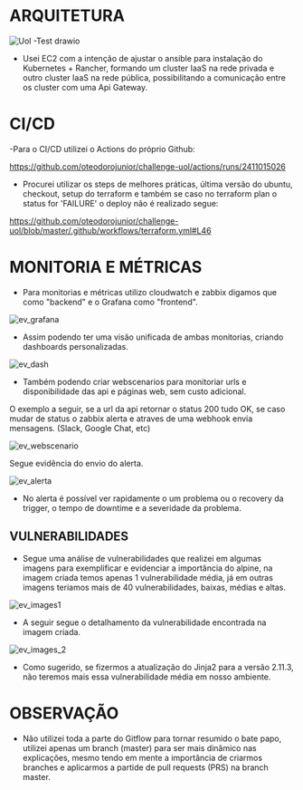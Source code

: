 # ARQUITETURA

![Uol -Test drawio](https://user-images.githubusercontent.com/105077314/171049097-c8d67f15-3b8e-4445-be53-33219c57af87.png)

- Usei EC2 com a intenção de ajustar o ansible para instalação do Kubernetes + Rancher, formando um cluster IaaS na rede privada e outro cluster IaaS na rede pública, possibilitando a comunicação entre os cluster com uma Api Gateway.

# CI/CD
-Para o CI/CD utilizei o Actions do próprio Github:

 https://github.com/oteodorojunior/challenge-uol/actions/runs/2411015026

- Procurei utilizar os steps de melhores práticas, última versão do ubuntu, checkout, setup do terraform e também se caso no terraform plan o status for 'FAILURE' o deploy não é realizado segue:

https://github.com/oteodorojunior/challenge-uol/blob/master/.github/workflows/terraform.yml#L46

# MONITORIA E MÉTRICAS
- Para monitorias e métricas utilizo cloudwatch e zabbix digamos que como "backend" e o Grafana como "frontend".

![ev_grafana](https://user-images.githubusercontent.com/42479203/120553431-dd651280-c3ce-11eb-8d2c-9ba394c14a15.jpeg)

- Assim podendo ter uma visão unificada de ambas monitorias, criando dashboards personalizadas.

![ev_dash](https://user-images.githubusercontent.com/42479203/120553781-4ba9d500-c3cf-11eb-9ad9-defbf7cb22a8.jpeg)

- Também podendo criar webscenarios para monitoriar urls e disponibilidade das api e páginas web, sem custo adicional.

O exemplo a seguir, se a url da api retornar o status 200 tudo OK, se caso mudar de status o zabbix alerta e atraves de uma webhook envia mensagens. (Slack, Google Chat, etc)

![ev_webscenario](https://user-images.githubusercontent.com/42479203/120554083-b4914d00-c3cf-11eb-82c5-89e2eaa797e7.jpeg)

Segue evidência do envio do alerta.

![ev_alerta](https://user-images.githubusercontent.com/42479203/120554370-0a65f500-c3d0-11eb-8ecc-aab14d9c216d.jpeg)

- No alerta é possível ver rapidamente o um problema ou o recovery da trigger, o tempo de downtime e a severidade da problema.

## VULNERABILIDADES

- Segue uma análise de vulnerabilidades que realizei em algumas imagens para exemplificar e evidenciar a importância do alpine, na imagem criada temos apenas 1 vulnerabilidade média, já em outras imagens teriamos mais de 40 vulnerabilidades, baixas, médias e altas.

![ev_images1](https://user-images.githubusercontent.com/42479203/120828597-16b69300-c533-11eb-9378-4c9aa829704e.png)

- A seguir segue o detalhamento da vulnerabilidade encontrada na imagem criada.

![ev_images_2](https://user-images.githubusercontent.com/42479203/120828701-377ee880-c533-11eb-932d-41424cf25331.png)

- Como sugerido, se fizermos a atualização do Jinja2 para a versão 2.11.3, não teremos mais essa vulnerabilidade média em nosso ambiente.

# OBSERVAÇÃO
- Não utilizei toda a parte do Gitflow para tornar resumido o bate papo, utilizei apenas um branch (master) para ser mais dinâmico nas explicações, mesmo tendo em mente a importância de criarmos branches e aplicarmos a partide de pull requests (PRS) na branch master.

